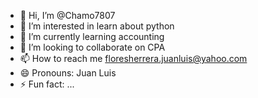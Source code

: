 - 👋 Hi, I’m @Chamo7807 
- 👀 I’m interested in learn about python
- 🌱 I’m currently learning accounting
- 💞️ I’m looking to collaborate on CPA
- 📫 How to reach me floresherrera.juanluis@yahoo.com
- 😄 Pronouns: Juan Luis
- ⚡ Fun fact: ...

<!---
Chamo7807/Chamo7807 is a ✨ special ✨ repository because its `README.md` (this file) appears on your GitHub profile.
You can click the Preview link to take a look at your changes.
--->
